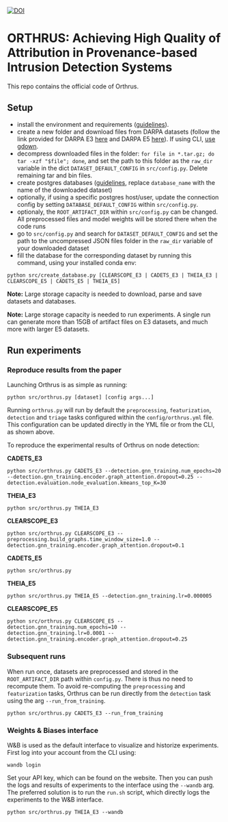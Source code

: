 [![DOI](https://zenodo.org/badge/852328574.svg)](https://doi.org/10.5281/zenodo.14641605)

# ORTHRUS: Achieving High Quality of Attribution in Provenance-based Intrusion Detection Systems

This repo contains the official code of Orthrus.

## Setup

- install the environment and requirements ([guidelines](settings/environment-settings.md)).
- create a new folder and download files from DARPA datasets (follow the link provided for DARPA E3 [here](https://github.com/darpa-i2o/Transparent-Computing/blob/master/README-E3.md) and DARPA E5 [here](https://github.com/darpa-i2o/Transparent-Computing)). If using CLI, [use gdown](https://stackoverflow.com/a/50670037/10183259).
- decompress downloaded files in the folder: `for file in *.tar.gz; do tar -xzf "$file"; done`, and set the path to this folder as the `raw_dir` variable in the dict `DATASET_DEFAULT_CONFIG` in `src/config.py`. Delete remaining tar and bin files.
- create postgres databases ([guidelines](settings/database.md), replace `database_name` with the name of the downloaded dataset)
- optionally, if using a specific postgres host/user, update the connection config by setting `DATABASE_DEFAULT_CONFIG` within `src/config.py`.
- optionaly, the `ROOT_ARTIFACT_DIR` within `src/config.py` can be changed. All preprocessed files and model weights will be stored there when the code runs
- go to `src/config.py` and search for `DATASET_DEFAULT_CONFIG` and set the path to the uncompressed JSON files folder in the `raw_dir` variable of your downloaded dataset
- fill the database for the corresponding dataset by running this command, using your installed conda env:

```shell
python src/create_database.py [CLEARSCOPE_E3 | CADETS_E3 | THEIA_E3 | CLEARSCOPE_E5 | CADETS_E5 | THEIA_E5]
```


**Note:** Large storage capacity is needed to download, parse and save datasets and databases.

**Note:** Large storage capacity is needed to run experiments. A single run can generate more than 15GB of artifact files on E3 datasets, and much more with larger E5 datasets.

## Run experiments

### Reproduce results from the paper

Launching Orthrus is as simple as running:

```shell
python src/orthrus.py [dataset] [config args...]
```

Running `orthrus.py` will run by default the `preprocessing`, `featurization`, `detection` and `triage` tasks configured within the `config/orthrus.yml` file. This configuration can be updated directly in the YML file or from the CLI, as shown above.

To reproduce the experimental results of Orthrus on node detection:


**CADETS_E3**
```
python src/orthrus.py CADETS_E3 --detection.gnn_training.num_epochs=20 --detection.gnn_training.encoder.graph_attention.dropout=0.25 --detection.evaluation.node_evaluation.kmeans_top_K=30
```

**THEIA_E3**
```
python src/orthrus.py THEIA_E3
```

**CLEARSCOPE_E3**
```
python src/orthrus.py CLEARSCOPE_E3 --preprocessing.build_graphs.time_window_size=1.0 --detection.gnn_training.encoder.graph_attention.dropout=0.1
```

**CADETS_E5**
```
python src/orthrus.py
```

**THEIA_E5**
```
python src/orthrus.py THEIA_E5 --detection.gnn_training.lr=0.000005
```

**CLEARSCOPE_E5**
```
python src/orthrus.py CLEARSCOPE_E5 --detection.gnn_training.num_epochs=10 --detection.gnn_training.lr=0.0001 --detection.gnn_training.encoder.graph_attention.dropout=0.25
```

### Subsequent runs

When run once, datasets are preprocessed and stored in the `ROOT_ARTIFACT_DIR` path within `config.py`. There is thus no need to recompute them. To avoid re-computing the `preprocessing` and `featurization` tasks, Orthrus can be run directly from the `detection` task using the arg `--run_from_training`.

```shell
python src/orthrus.py CADETS_E3 --run_from_training
```

### Weights & Biases interface

W&B is used as the default interface to visualize and historize experiments. First log into your account from the CLI using:

```shell
wandb login
```

Set your API key, which can be found on the website. Then you can push the logs and results of experiments to the interface using the `--wandb` arg.
The preferred solution is to run the `run.sh` script, which directly logs the experiments to the W&B interface.

```shell
python src/orthrus.py THEIA_E3 --wandb
```
